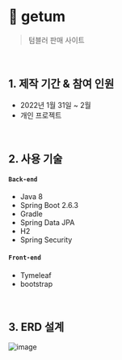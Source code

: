 # :pushpin: getum
>텀블러 판매 사이트  
>

</br>

## 1. 제작 기간 & 참여 인원
- 2022년 1월 31일 ~ 2월
- 개인 프로젝트

</br>

## 2. 사용 기술
#### `Back-end`
  - Java 8
  - Spring Boot 2.6.3
  - Gradle
  - Spring Data JPA
  - H2
  - Spring Security
#### `Front-end`
  - Tymeleaf
  - bootstrap

</br>

## 3. ERD 설계
![image](https://user-images.githubusercontent.com/69364279/152342519-0aaf7b04-e99b-41fb-9850-6886f2872a48.png)


